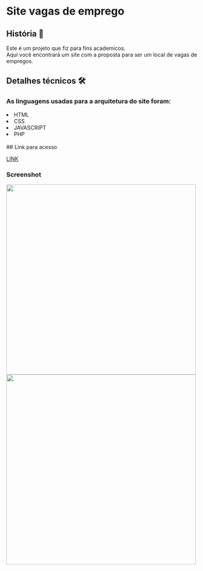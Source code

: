 # Site vagas de emprego 

## História 📖
Este é um projeto que fiz para fins academicos.<br>
Aqui você encontrará um site com a proposta para ser um local de vagas de empregos. 

## Detalhes técnicos 🛠
### As linguagens usadas para a arquitetura do site foram:<br>

<li>HTML</li>
<li>CSS</li>
<li>JAVASCRIPT</li>
<li>PHP</li>
<BR> ## Link para acesso


<a href="https://matheuscoelio.github.io/TRABALHO-FACULDADE/PAGINA%20HOME.html">LINK</a>  

### Screenshot
<div>
<img src="https://github.com/MatheusCoelio/Meu-site-rpg/assets/103150297/63364281-5dd8-42f0-85c4-fbf9128af63f" width="500px">         <img src="https://github.com/MatheusCoelio/Meu-site-rpg/assets/103150297/1a3c7c78-b69a-4617-8f98-23be4fe41c04" width="500px">
